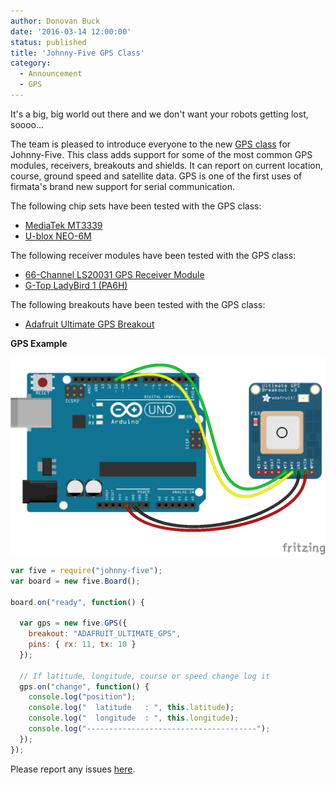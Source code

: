 ```yaml
---
author: Donovan Buck
date: '2016-03-14 12:00:00'
status: published
title: 'Johnny-Five GPS Class'
category:
  - Announcement
  - GPS
---
```


It's a big, big world out there and we don't want your robots getting lost, soooo...

The team is pleased to introduce everyone to the new [GPS class](http://johnny-five.io/api/gps/) for Johnny-Five. This class adds support for some of the most common GPS modules, receivers, breakouts and shields. It can report on current location, course, ground speed and satellite data. GPS is one of the first uses of firmata's brand new support for serial communication.

The following chip sets have been tested with the GPS class:
- [MediaTek MT3339](http://www.mediatek.com/en/products/connectivity/gps/mt3339)
- [U-blox NEO-6M](https://www.u-blox.com/en/product/neo-6-series)

The following receiver modules have been tested with the GPS class:
- [66-Channel LS20031 GPS Receiver Module](https://www.pololu.com/product/2138)
- [G-Top LadyBird 1 (PA6H)](http://www.gtop-tech.com/en/product/LadyBird-1-PA6H/MT3339_GPS_Module_04.html)

The following breakouts have been tested with the GPS class:
- [Adafruit Ultimate GPS Breakout](https://www.adafruit.com/products/746)

**GPS Example**

![gps.png](https://raw.githubusercontent.com/rwaldron/johnny-five/master/docs/breadboard/gps-adafruit.png)

```js
var five = require("johnny-five");
var board = new five.Board();

board.on("ready", function() {

  var gps = new five.GPS({
    breakout: "ADAFRUIT_ULTIMATE_GPS",
    pins: { rx: 11, tx: 10 }
  });

  // If latitude, longitude, course or speed change log it
  gps.on("change", function() {
    console.log("position");
    console.log("  latitude   : ", this.latitude);
    console.log("  longitude  : ", this.longitude);
    console.log("--------------------------------------");
  });
});
```

Please report any issues [here](https://github.com/rwaldron/johnny-five/issues).
